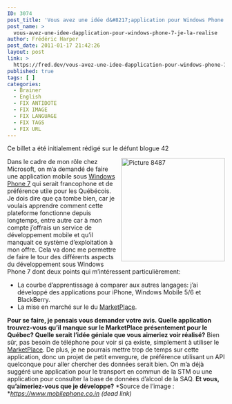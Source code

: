 ```yaml
---
ID: 3074
post_title: 'Vous avez une idée d&#8217;application pour Windows Phone 7? Je la réalise!'
post_name: >
  vous-avez-une-idee-dapplication-pour-windows-phone-7-je-la-realise
author: Frédéric Harper
post_date: 2011-01-17 21:42:26
layout: post
link: >
  https://fred.dev/vous-avez-une-idee-dapplication-pour-windows-phone-7-je-la-realise/
published: true
tags: [ ]
categories:
  - Brainer
  - English
  - FIX ANTIDOTE
  - FIX IMAGE
  - FIX LANGUAGE
  - FIX TAGS
  - FIX URL
---
```

<div id="deadblog">
  Ce billet a été initialement rédigé sur le défunt blogue 42
</div>

<img style="background-image: none; margin: 0 0 0 10px; padding-left: 0; padding-right: 0; display: inline; float: right; padding-top: 0; border-width: 0;" title="Picture 8487" src="http://fred.dev/wp-content/uploads/2011/01/Samsung-Focus-ATT-Windows-Phone-7-official_thumb.jpg" alt="Picture 8487" width="240" height="240" align="right" border="0" />Dans le cadre de mon rôle chez Microsoft, on m’a demandé de faire une application mobile sous <a href="https://www.microsoft.com/windowsphone/fr-ca/default.aspx" target="_blank" rel="noopener noreferrer">Windows Phone 7</a> qui serait francophone et de préférence utile pour les Québécois. Je dois dire que ça tombe bien, car je voulais apprendre comment cette plateforme fonctionne depuis longtemps, entre autre car à mon compte j’offrais un service de développement mobile et qu’il manquait ce système d’exploitation à mon offre. Cela va donc me permettre de faire le tour des différents aspects du développement sous Windows Phone 7 dont deux points qui m’intéressent particulièrement: 
*   La courbe d’apprentissage à comparer aux autres langages: j’ai développé des applications pour iPhone, Windows Mobile 5/6 et BlackBerry.
*   La mise en marché sur le du <a href="https://www.microsoft.com/windowsphone/en-ca/apps/default.aspx" target="_blank" rel="noopener noreferrer">MarketPlace</a>.

**Pour se faire, je pensais vous demander votre avis. Quelle application trouvez-vous qu’il manque sur le MarketPlace présentement pour le Québec? Quelle serait l’idée géniale que vous aimeriez voir réalisé?** Bien sûr, pas besoin de téléphone pour voir si ça existe, simplement à utiliser le <a href="https://www.microsoft.com/windowsphone/en-ca/apps/default.aspx" target="_blank" rel="noopener noreferrer">MarketPlace</a>. De plus, je ne pourrais mettre trop de temps sur cette application, donc un projet de petit envergure, de préférence utilisant un API quelconque pour aller chercher des données serait bien. On m’a déjà suggéré une application pour le transport en commun de la STM ou une application pour consulter la base de données d’alcool de la SAQ. **Et vous, qu’aimeriez-vous que je développe?** *Source de l’image : **https://www.mobilephone.co.in (dead link)*